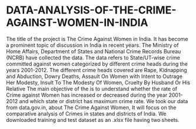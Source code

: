 # DATA-ANALYSIS-OF-THE-CRIME-AGAINST-WOMEN-IN-INDIA
The title of the project is The Crime Against Women in India. It has become a prominent topic of discussion in India in recent years. The Ministry of Home Affairs, Department of States and National Crime Records Bureau (NCRB) have collected the data. The data refers to State/UT-wise crime committed against women categorized by different crime heads during the years 2001-2012. The different crime heads covered are Rape, Kidnapping and Abduction, Dowry Deaths, Assault On Women with Intent to Outrage Her Modesty, Insult To The Modesty Of Women, Cruelty By Husband Or His Relative The main objective of the is to understand whether the rate of Crime against Women has increased or decreased during the year 2001-2012 and which state or district has maximum crime rate. We took our data from data.gov.in, about The Crime Against Women, It will focus on the comparative analysis of Crimes in states and districts of India. We downloaded training and test dataset as an .xlsx file having two sheets.
